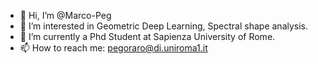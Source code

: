 - 👋 Hi, I’m @Marco-Peg
- 👀 I’m interested in Geometric Deep Learning, Spectral shape analysis.
- 🌱 I’m currently a Phd Student at Sapienza University of Rome.
- 📫 How to reach me: pegoraro@di.uniroma1.it

<!---
Marco-Peg/Marco-Peg is a ✨ special ✨ repository because its `README.md` (this file) appears on your GitHub profile.
You can click the Preview link to take a look at your changes.
--->
